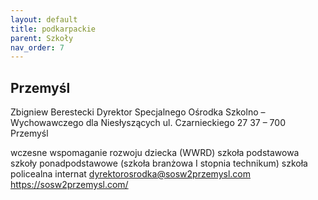 ```yaml
---
layout: default
title: podkarpackie
parent: Szkoły
nav_order: 7
---
```


## Przemyśl

Zbigniew Berestecki
Dyrektor
Specjalnego Ośrodka Szkolno – Wychowawczego
dla Niesłyszących
ul. Czarnieckiego 27
37 – 700 Przemyśl

wczesne wspomaganie rozwoju dziecka (WWRD)
szkoła podstawowa
szkoły ponadpodstawowe
(szkoła branżowa I stopnia
technikum)
szkoła policealna
internat
dyrektorosrodka@sosw2przemysl.com
https://sosw2przemysl.com/
